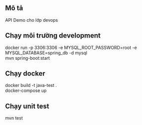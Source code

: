 ## Mô tả

API Demo cho lớp devops

## Chạy môi trường development

docker run -p 3306:3306 -e MYSQL_ROOT_PASSWORD=root -e MYSQL_DATABASE=spring_db -d mysql
</br>
mvn spring-boot:start

## Chạy docker

docker build -t java-test .
</br>
docker-compose up

## Chạy unit test

mvn test